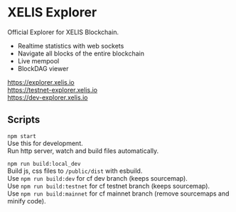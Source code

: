 # XELIS Explorer

Official Explorer for XELIS Blockchain.

- Realtime statistics with web sockets
- Navigate all blocks of the entire blockchain
- Live mempool
- BlockDAG viewer

<https://explorer.xelis.io>  
<https://testnet-explorer.xelis.io>  
<https://dev-explorer.xelis.io>  

## Scripts

`npm start`  
Use this for development.  
Run http server, watch and build files automatically.  

`npm run build:local_dev`  
Build js, css files to `/public/dist` with esbuild.  
Use `npm run build:dev` for cf dev branch (keeps sourcemap).  
Use `npm run build:testnet` for cf testnet branch (keeps sourcemap).  
Use `npm run build:mainnet` for cf mainnet branch (remove sourcemaps and minify code).  
